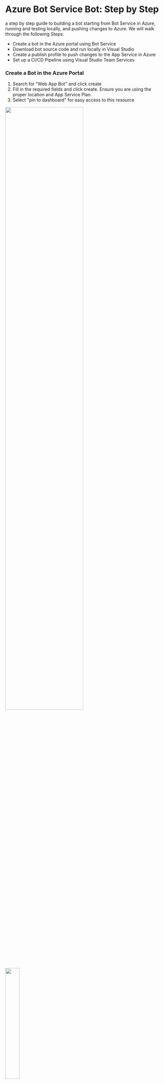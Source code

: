 
# Azure Bot Service Bot: Step by Step
a step by step guide to building a bot starting from Bot Service in Azure, running and testing locally, and pushing changes to Azure. We will walk through the following Steps: 
- Create a bot in the Azure portal using Bot Service 
- Download bot source code and run locally in Visual Studio 
- Create a publish profile to push changes to the App Service in Azure 
- Set up a CI/CD Pipeline using Visual Studio Team Services



### Create a Bot in the Azure Portal 
1. Search for "Web App Bot" and click create
2. Fill in the required fields and click create. Ensure you are using the proper location and App Service Plan. 
3. Select "pin to dashboard" for easy access to this resource

<img src="https://raw.githubusercontent.com/SaMuma/stepbystepbot/master/images/1.PNG" height=70% width=70%/>
<img src="https://raw.githubusercontent.com/SaMuma/stepbystepbot/master/images/2.PNG" height=30% width=30%/>

### Download bot source code and run locally in Visual Studio 
#### Download the application code 
1. Navigate to your newly created Web App Bot 
2. Click on the build tab, and then select download zip file. (this step takes a minute) 
3. Extract the files to your desired location on your computer

<img src="https://raw.githubusercontent.com/SaMuma/stepbystepbot/master/images/5.PNG" height=70% width=70%/>

#### Open the project in Visual Studio 
1. Navigate to your project files and open the .sln file in visual studio
2. Ensure that Visual Studio is up to date by clicking the flag icon. Update if necessary.
<img src="https://raw.githubusercontent.com/SaMuma/stepbystepbot/master/images/6.5.PNG">
3. Ensure that all your NuGet packages are up to date (Project>PackageManager>Updates>Update all) 

#### Add Storage Settings
1. On the Azure portal, go to the app settings tab of your bot application, and take note of the AzureWebJobsStorage key value.
<img src="https://raw.githubusercontent.com/SaMuma/stepbystepbot/master/images/8.5.PNG" height=70% width=70%/>
2. In Visual Studio, open the solution explorer to see your files. Navigate to the web.config file, and in the appsettings, add the following line of code: 

```
<add key="AzureWebJobsStorage" value="" />
```

<img src="https://raw.githubusercontent.com/SaMuma/stepbystepbot/master/images/9.PNG">
Fill in the value with the one you just noted from your Azure portal. 

#### Test Locally using Bot Emulator
1. Run the Project using IIS Express. Take note of the IP Address that appears in the webpage that you are automatically directed to. 
2. Open BotFrameworkEmulator (you can download it here:https://docs.microsoft.com/en-us/azure/bot-service/bot-service-debug-emulator ) 
3. Enter the address from the webpage and append "/api/messages" to the end
Click connect and test out the chat

<img src="https://raw.githubusercontent.com/SaMuma/stepbystepbot/master/images/10.PNG" height=70% width=70%/>

At this point, here's what's going on. You have your bot app running in the cloud, and now you've downloaded a local copy which you are testing locally. Right now, these two apps are independent of one another.
So the next step is to create a publish process from your local Visual Studio project to your app service online. 

### Create a publish profile to push changes to the App Service in Azure
Create a new Publish Profile
Note that this is only done the first time. After this, all collaborators on an app will be able to see the publish profile already created in their Visual Studio tool and can just use that. 
1. Right click on your solution and select publish…
2. Create a publish profile by navigating to the proper resource group and app service. 
3. Click publish and note that the site you are directed to is azure hosted, as opposed to the local IP address it directed to when you ran it locally. Your local bot has been published to azure!

<img src="https://raw.githubusercontent.com/SaMuma/stepbystepbot/master/images/11.PNG" height=30% width=30% /> <img src="https://raw.githubusercontent.com/SaMuma/stepbystepbot/master/images/13.PNG" height=60% width=60%/>

Now that we have the capability to push our local project to the cloud, we can set up a continuous integration/ delivery pipeline using VSTS. 

### Set up a CI/CD Pipeline using Visual Studio Team Services
In this section, we will create a VSTS project using Git as our source code version control and configure continuous integration and deployment.  
1. Create a VSTS project at https://app.vsaex.visualstudio.com/, and make note of the project link ie https://<your-vsts-name>.visualstudio.com/_git/<your-project-name>
2. From the command line, initialize git like so:
		a. Navigate to your project folder 
    ```
		cd C:\<your-project-path>
	```
		b. Create a git repo
  ```
		Git init .
	```
		c. Commit code to local git repo
	```
    Git add --all
		Git commit -m "initial commit"
	```
		d. Add the remote VSTS repo
	```
    Git remote add origin https://<your-vsts-name>.visualstudio.com/_git/<your-project-name>
	```
		e. Create a master branch and push code to the remote repo
	```
    Git push origin master
  ```
6. Set up continuous deployment (Web app bot > Build) 
		a. Setup
		b. Select VSTS as deployment option (this will spark an "initial commit" in the deployment section)
7. On VSTS set up CI by clicking build and release > Builds> mine, new definition
8. On VSTS set up CD by clicking build and release > Reseases> new definition
		a. Choose Azure Web App type
		b. Name your environment & select owner
    c. Connect to your azure subscription and select the app to deploy to
